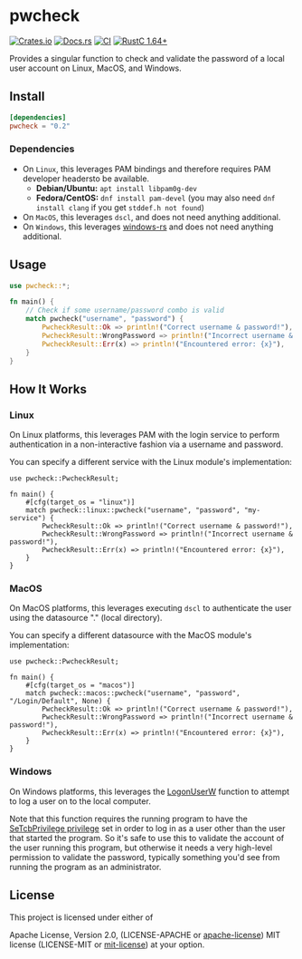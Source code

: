 # pwcheck

[![Crates.io][crates_img]][crates_lnk] [![Docs.rs][doc_img]][doc_lnk] [![CI][ci_img]][ci_lnk] [![RustC 1.64+][rustc_img]][rustc_lnk] 

[crates_img]: https://img.shields.io/crates/v/pwcheck.svg
[crates_lnk]: https://crates.io/crates/pwcheck
[doc_img]: https://docs.rs/pwcheck/badge.svg
[doc_lnk]: https://docs.rs/pwcheck
[ci_img]: https://github.com/chipsenkbeil/pwcheck/actions/workflows/ci.yml/badge.svg
[ci_lnk]: https://github.com/chipsenkbeil/pwcheck/actions/workflows/ci.yml
[rustc_img]: https://img.shields.io/badge/rustc_1.64.0+-lightgray.svg
[rustc_lnk]: https://blog.rust-lang.org/2022/09/22/Rust-1.64.0.html

Provides a singular function to check and validate the password of a local user
account on Linux, MacOS, and Windows.

## Install

```toml
[dependencies]
pwcheck = "0.2"
```

### Dependencies

* On `Linux`, this leverages PAM bindings and therefore requires PAM developer
  headersto be available. 
  * **Debian/Ubuntu:** `apt install libpam0g-dev`
  * **Fedora/CentOS:** `dnf install pam-devel` (you may also need `dnf install
    clang` if you get `stddef.h not found`)
* On `MacOS`, this leverages `dscl`, and does not need anything additional.
* On `Windows`, this leverages [windows-rs](https://crates.io/crates/windows)
  and does not need anything additional.

## Usage

```rust
use pwcheck::*;

fn main() {
    // Check if some username/password combo is valid
    match pwcheck("username", "password") {
        PwcheckResult::Ok => println!("Correct username & password!"),
        PwcheckResult::WrongPassword => println!("Incorrect username & password!"),
        PwcheckResult::Err(x) => println!("Encountered error: {x}"),
    }
}
```

## How It Works

### Linux

On Linux platforms, this leverages PAM with the login service to perform
authentication in a non-interactive fashion via a username and password.

You can specify a different service with the Linux module's implementation:

```rust,no_run
use pwcheck::PwcheckResult;

fn main() {
    #[cfg(target_os = "linux")]
    match pwcheck::linux::pwcheck("username", "password", "my-service") {
        PwcheckResult::Ok => println!("Correct username & password!"),
        PwcheckResult::WrongPassword => println!("Incorrect username & password!"),
        PwcheckResult::Err(x) => println!("Encountered error: {x}"),
    }
}
```

### MacOS

On MacOS platforms, this leverages executing `dscl` to authenticate the user
using the datasource "." (local directory).

You can specify a different datasource with the MacOS module's implementation:

```rust,no_run
use pwcheck::PwcheckResult;

fn main() {
    #[cfg(target_os = "macos")]
    match pwcheck::macos::pwcheck("username", "password", "/Login/Default", None) {
        PwcheckResult::Ok => println!("Correct username & password!"),
        PwcheckResult::WrongPassword => println!("Incorrect username & password!"),
        PwcheckResult::Err(x) => println!("Encountered error: {x}"),
    }
}
```

### Windows

On Windows platforms, this leverages the
[LogonUserW](https://learn.microsoft.com/en-us/windows/win32/api/winbase/nf-winbase-logonuserw)
function to attempt to log a user on to the local computer.

Note that this function requires the running program to have the [SeTcbPrivilege
privilege][SeTcbPrivilege] set in order to log in as a user other than the user that started
the program. So it's safe to use this to validate the account of the user running this program,
but otherwise it needs a very high-level permission to validate the password, typically
something you'd see from running the program as an administrator.

[SeTcbPrivilege]: https://learn.microsoft.com/en-us/windows/security/threat-protection/security-policy-settings/act-as-part-of-the-operating-system

## License

This project is licensed under either of

Apache License, Version 2.0, (LICENSE-APACHE or
[apache-license][apache-license]) MIT license (LICENSE-MIT or
[mit-license][mit-license]) at your option.

[apache-license]: http://www.apache.org/licenses/LICENSE-2.0
[mit-license]: http://opensource.org/licenses/MIT
